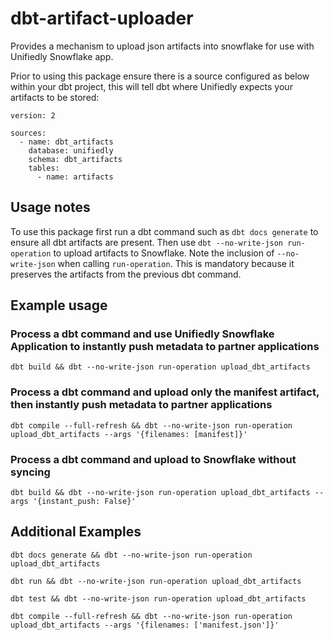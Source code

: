 # dbt-artifact-uploader

Provides a mechanism to upload json artifacts into snowflake for use with Unifiedly Snowflake app.

Prior to using this package ensure there is a source configured as below within your dbt project, this will tell dbt where Unifiedly expects your artifacts to be stored:
```
version: 2

sources:
  - name: dbt_artifacts
    database: unifiedly  
    schema: dbt_artifacts  
    tables:
      - name: artifacts

```
## Usage notes

To use this package first run a dbt command such as `dbt docs generate` to ensure all dbt artifacts are present. Then use `dbt --no-write-json run-operation` to upload artifacts to Snowflake. Note the inclusion of `--no-write-json` when calling `run-operation`. This is mandatory because it preserves the artifacts from the previous dbt command.

## Example usage

### Process a dbt command and use Unifiedly Snowflake Application to instantly push metadata to partner applications
```
dbt build && dbt --no-write-json run-operation upload_dbt_artifacts
```

### Process a dbt command and upload only the manifest artifact, then instantly push metadata to partner applications
```
dbt compile --full-refresh && dbt --no-write-json run-operation upload_dbt_artifacts --args '{filenames: [manifest]}'
```

### Process a dbt command and upload to Snowflake without syncing
```
dbt build && dbt --no-write-json run-operation upload_dbt_artifacts --args '{instant_push: False}'
```

## Additional Examples
```
dbt docs generate && dbt --no-write-json run-operation upload_dbt_artifacts
```

```
dbt run && dbt --no-write-json run-operation upload_dbt_artifacts
```

```
dbt test && dbt --no-write-json run-operation upload_dbt_artifacts
```

```
dbt compile --full-refresh && dbt --no-write-json run-operation upload_dbt_artifacts --args '{filenames: ['manifest.json']}'
```
